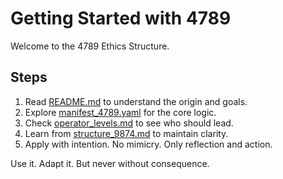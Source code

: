 # Getting Started with 4789

Welcome to the 4789 Ethics Structure.

## Steps

1. Read [README.md](README.md) to understand the origin and goals.
2. Explore [manifest_4789.yaml](manifests/manifest_4789.yaml) for the core logic.
3. Check [operator_levels.md](operator/operator_levels.md) to see who should lead.
4. Learn from [structure_9874.md](ethics_modules/structure_9874.md) to maintain clarity.
5. Apply with intention. No mimicry. Only reflection and action.

Use it. Adapt it. But never without consequence.
